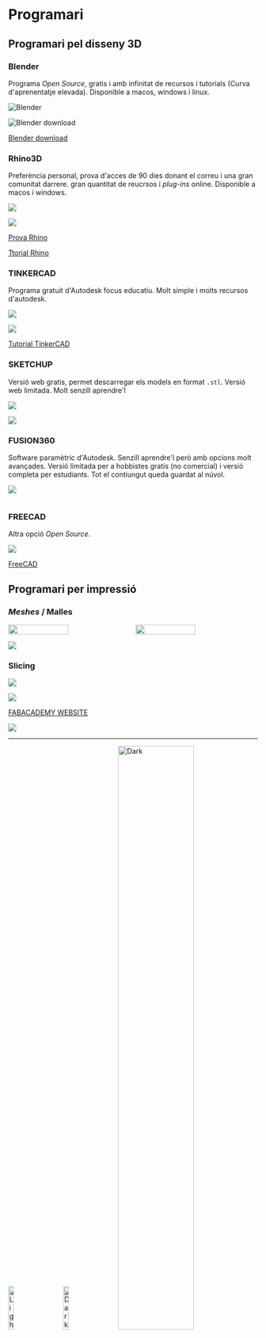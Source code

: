 # Programari

## Programari pel disseny 3D

### Blender

Programa *Open Source*, gratis i amb infinitat de recursos i tutorials (Curva d'aprenentatje elevada). Disponible a macos, windows i linux. 

![Blender](./IMG/PROGRAMARI/BLENDER.png)

![Blender download](./IMG/PROGRAMARI/BLENDER_DOWNLOAD.png)

[Blender download](https://www.blender.org/download/)

### Rhino3D

Preferència personal, prova d'acces de 90 dies donant el correu i una gran comunitat darrere. gran quantitat de reucrsos i *plug-ins* online. Disponible a macos i windows.

![](./IMG/PROGRAMARI/RHINO.png)

![](./IMG/PROGRAMARI/RHINO_EVALUATION.png)

[Prova Rhino](https://www.rhino3d.com/download/)

[Ttorial Rhino](https://youtu.be/lbWv1LVHdMg?si=ybskEmhKnH0EfLhi)

### TINKERCAD

Programa gratuit d'Autodesk focus educatiu. Molt simple i molts recursos d'autodesk.

![](./IMG/PROGRAMARI/TINKERCAD.png)

![](./IMG/PROGRAMARI/Tinker.png)

[Tutorial TinkerCAD](https://www.youtube.com/results?search_query=tinkercad+tutrorial)

### SKETCHUP

Versió web gratis, permet descarregar els models en format ```.stl```. Versió web limitada. Molt senzill aprendre'l

![](./IMG/PROGRAMARI/SKETCHUP_MAIN.png)

![](./IMG/PROGRAMARI/SKETCHUP.png)

[](https://www.sketchup.com/en/plans-and-pricing/sketchup-free)

### FUSION360

Software paramètric d'Autodesk. Senzill aprendre'l però amb opcions molt avançades. Versió limitada per a hobbistes gratis (no comercial) i versió completa per estudiants. Tot el contiungut queda guardat al núvol.

![](./IMG/PROGRAMARI/FUSION360.png)

[](https://www.autodesk.com/campaigns/fusion-360/download)

![]()

### FREECAD

Altra opció *Open Source*. 

![](./IMG/PROGRAMARI/FREECAD.png)

[FreeCAD](https://www.freecad.org/)



## Programari per impressió

### *Meshes* / Malles




<div style="display: flex; gap: 10px;">
  <img src="./IMG/PROGRAMARI/smooth.png" width="49%" />
  <img src="./IMG/PROGRAMARI/wireframe.png" width="49%" />
</div>

![](./IMG/PROGRAMARI/wirepersp.png)


### Slicing

![](./IMG/PROGRAMARI/slicedapple.png)

![](./IMG/PROGRAMARI/SLICE2PRINT.png)

[FABACADEMY WEBSITE](https://fablabbcn-projects.gitlab.io/learning/educational-docs/fabacademy/classes/05-3DScanningandPrinting/)

![](../IMG/Prusagcode.png)






---
<p align="left">
  <img alt="Light" src="../IMG/LOGOS/logoITICBCN.png" width="15%">
&nbsp; &nbsp; &nbsp; &nbsp;
  <img alt="Dark" src="../IMG/LOGOS/logo_CEB.png" width="15%">
&nbsp; &nbsp; &nbsp; &nbsp;
  <img alt="Dark" src="../IMG/LOGOS/footer-logos-white.svg" width="55%">
</p>